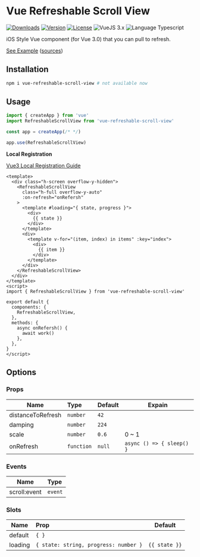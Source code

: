 # Vue Refreshable Scroll View

<p>
  <a href="https://npmcharts.com/compare/vue-refreshable-scroll-view?minimal=true"><img alt="Downloads" src="https://img.shields.io/npm/dt/vue-refreshable-scroll-view.svg?style=flat-square" /></a>
  <a href="https://www.npmjs.com/package/vue-refreshable-scroll-view"><img alt="Version" src="https://img.shields.io/npm/v/vue-refreshable-scroll-view.svg?style=flat-square" /></a>
  <a href="https://www.npmjs.com/package/vue-refreshable-scroll-view"><img alt="License" src="https://img.shields.io/npm/l/vue-refreshable-scroll-view.svg?style=flat-square" /></a>
  <img alt="VueJS 3.x" src="https://img.shields.io/badge/vue.js-3.x-brightgreen.svg?style=flat-square" />
  <img alt="Language Typescript" src="https://img.shields.io/badge/language-Typescript-007acc.svg?style=flat-square" />
</p>

iOS Style Vue component (for Vue 3.0) that you can pull to refresh.

[See Example](https://) ([sources](./example))

## Installation

```bash
npm i vue-refreshable-scroll-view # not available now
```

## Usage

```js
import { createApp } from 'vue'
import RefreshableScrollView from 'vue-refreshable-scroll-view'

const app = createApp(/* */)

app.use(RefreshableScrollView)
```

**Local Registration**

[Vue3 Local Registration Guide](https://v3.vuejs.org/guide/component-registration.html#local-registration)

```vue
<template>
  <div class="h-screen overflow-y-hidden">
    <RefreshableScrollView
      class="h-full overflow-y-auto"
      :on-refresh="onRefersh"
    >
      <template #loading="{ state, progress }">
        <div>
          {{ state }}
        </div>
      </template>
      <div>
        <template v-for="(item, index) in items" :key="index">
          <div>
            {{ item }}
          </div>
        </template>
      </div>
    </RefreshableScrollView>
  </div>
</template>
<script>
import { RefreshableScrollView } from 'vue-refreshable-scroll-view'

export default {
  components: {
    RefreshableScrollView,
  },
  methods: {
    async onRefersh() {
      await work()
    },
  },
}
</script>
```

## Options

### Props

| Name              | Type       | Default | Expain                    |
| ----------------- | :--------- | ------- | ------------------------- |
| distanceToRefresh | `number`   | `42`    |                           |
| damping           | `number`   | `224`   |                           |
| scale             | `number`   | `0.6`   | 0 ~ 1                     |
| onRefresh         | `function` | `null`  | `async () => { sleep() }` |

### Events

| Name         | Type    |
| ------------ | :------ |
| scroll:event | `event` |

### Slots

| Name    | Prop                                  | Default       |
| ------- | :------------------------------------ | ------------- |
| default | `{ }`                                 |               |
| loading | `{ state: string, progress: number }` | `{{ state }}` |
